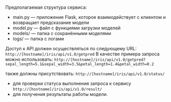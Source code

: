 
Предполагаемая структура сервиса:

- main.py — приложение Flask, которое взаимодействует с клиентом и возвращает предсказание модели
- model.py — файл с функциями загрузки моделей
- models/ — папка с сохранёнными моделями
- logs/ — папка с логами

Доступ к API должен осуществляться по следующему URL:
`http://[hostname]/iris/api/v1.0/getpred`
В качестве примера запроса можно использовать:
`http://[hostname]/iris/api/v1.0/getpred?sepal_length=5.1&sepal_width=3.5&petal_length=1.4&petal_width=0.2`

также должны присутствовать:
`http://[hostname]/iris/api/v1.0/status/`
- для проверки статуса выполнения запроса к сервису
`http://[hostname]/iris/api/v1.0/result/`
- для получения результаты работы модели.
